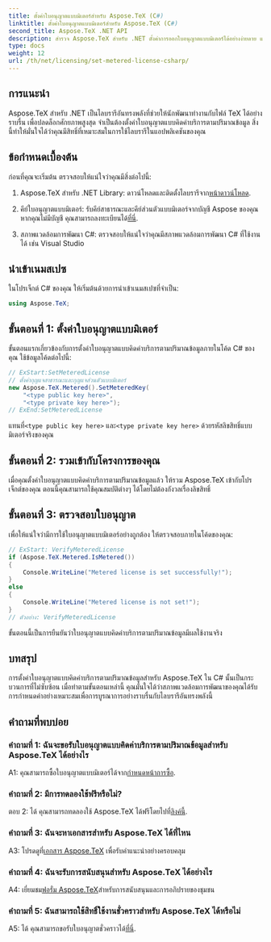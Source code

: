 ```yaml
---
title: ตั้งค่าใบอนุญาตแบบมิเตอร์สำหรับ Aspose.TeX (C#)
linktitle: ตั้งค่าใบอนุญาตแบบมิเตอร์สำหรับ Aspose.TeX (C#)
second_title: Aspose.TeX .NET API
description: สำรวจ Aspose.TeX สำหรับ .NET ตั้งค่าการออกใบอนุญาตแบบมิเตอร์ได้อย่างง่ายดาย และปลดล็อกศักยภาพเต็มรูปแบบของการจัดการไฟล์ TeX ในโปรเจ็กต์ C# ของคุณ
type: docs
weight: 12
url: /th/net/licensing/set-metered-license-csharp/
---
```

## การแนะนำ

Aspose.TeX สำหรับ .NET เป็นไลบรารีอันทรงพลังที่ช่วยให้นักพัฒนาทำงานกับไฟล์ TeX ได้อย่างราบรื่น เพื่อปลดล็อกศักยภาพสูงสุด จำเป็นต้องตั้งค่าใบอนุญาตแบบคิดค่าบริการตามปริมาณข้อมูล สิ่งนี้ทำให้มั่นใจได้ว่าคุณมีสิทธิ์ที่เหมาะสมในการใช้ไลบรารีในแอปพลิเคชันของคุณ

## ข้อกำหนดเบื้องต้น

ก่อนที่คุณจะเริ่มต้น ตรวจสอบให้แน่ใจว่าคุณมีสิ่งต่อไปนี้:

1.  Aspose.TeX สำหรับ .NET Library: ดาวน์โหลดและติดตั้งไลบรารีจาก[หน้าดาวน์โหลด](https://releases.aspose.com/tex/net/).

2.  คีย์ใบอนุญาตแบบมิเตอร์: รับคีย์สาธารณะและคีย์ส่วนตัวแบบมิเตอร์จากบัญชี Aspose ของคุณ หากคุณไม่มีบัญชี คุณสามารถลงทะเบียนได้[ที่นี่](https://purchase.aspose.com/buy).

3. สภาพแวดล้อมการพัฒนา C#: ตรวจสอบให้แน่ใจว่าคุณมีสภาพแวดล้อมการพัฒนา C# ที่ใช้งานได้ เช่น Visual Studio

## นำเข้าเนมสเปซ

ในโปรเจ็กต์ C# ของคุณ ให้เริ่มต้นด้วยการนำเข้าเนมสเปซที่จำเป็น:

```csharp
using Aspose.TeX;
```

## ขั้นตอนที่ 1: ตั้งค่าใบอนุญาตแบบมิเตอร์

ขั้นตอนแรกเกี่ยวข้องกับการตั้งค่าใบอนุญาตแบบคิดค่าบริการตามปริมาณข้อมูลภายในโค้ด C# ของคุณ ใช้ข้อมูลโค้ดต่อไปนี้:

```csharp
// ExStart:SetMeteredLicense
// ตั้งค่ากุญแจสาธารณะและกุญแจส่วนตัวแบบมิเตอร์
new Aspose.TeX.Metered().SetMeteredKey(
    "<type public key here>",
    "<type private key here>");
// ExEnd:SetMeteredLicense
```

 แทนที่`<type public key here>` และ`<type private key here>` ด้วยรหัสลิขสิทธิ์แบบมิเตอร์จริงของคุณ

## ขั้นตอนที่ 2: รวมเข้ากับโครงการของคุณ

เมื่อคุณตั้งค่าใบอนุญาตแบบคิดค่าบริการตามปริมาณข้อมูลแล้ว ให้รวม Aspose.TeX เข้ากับโปรเจ็กต์ของคุณ ตอนนี้คุณสามารถใช้คุณสมบัติต่างๆ ได้โดยไม่ต้องกังวลเรื่องลิขสิทธิ์

## ขั้นตอนที่ 3: ตรวจสอบใบอนุญาต

เพื่อให้แน่ใจว่ามีการใช้ใบอนุญาตแบบมิเตอร์อย่างถูกต้อง ให้ตรวจสอบภายในโค้ดของคุณ:

```csharp
// ExStart: VerifyMeteredLicense
if (Aspose.TeX.Metered.IsMetered())
{
    Console.WriteLine("Metered license is set successfully!");
}
else
{
    Console.WriteLine("Metered license is not set!");
}
// ตัวอย่าง: VerifyMeteredLicense
```

ขั้นตอนนี้เป็นการยืนยันว่าใบอนุญาตแบบคิดค่าบริการตามปริมาณข้อมูลมีผลใช้งานจริง

## บทสรุป

การตั้งค่าใบอนุญาตแบบคิดค่าบริการตามปริมาณข้อมูลสำหรับ Aspose.TeX ใน C# นั้นเป็นกระบวนการที่ไม่ซับซ้อน เมื่อทำตามขั้นตอนเหล่านี้ คุณมั่นใจได้ว่าสภาพแวดล้อมการพัฒนาของคุณได้รับการกำหนดค่าอย่างเหมาะสมเพื่อการบูรณาการอย่างราบรื่นกับไลบรารีอันทรงพลังนี้

## คำถามที่พบบ่อย

### คำถามที่ 1: ฉันจะขอรับใบอนุญาตแบบคิดค่าบริการตามปริมาณข้อมูลสำหรับ Aspose.TeX ได้อย่างไร

 A1: คุณสามารถซื้อใบอนุญาตแบบมิเตอร์ได้จาก[กำหนดหน้าการซื้อ](https://purchase.aspose.com/buy).

### คำถามที่ 2: มีการทดลองใช้ฟรีหรือไม่?

 ตอบ 2: ได้ คุณสามารถทดลองใช้ Aspose.TeX ได้ฟรีโดยไปที่[ลิงค์นี้](https://releases.aspose.com/).

### คำถามที่ 3: ฉันจะหาเอกสารสำหรับ Aspose.TeX ได้ที่ไหน

 A3: โปรดดูที่[เอกสาร Aspose.TeX](https://reference.aspose.com/tex/net/) เพื่อรับคำแนะนำอย่างครอบคลุม

### คำถามที่ 4: ฉันจะรับการสนับสนุนสำหรับ Aspose.TeX ได้อย่างไร

 A4: เยี่ยมชม[ฟอรั่ม Aspose.TeX](https://forum.aspose.com/c/tex/47)สำหรับการสนับสนุนและการอภิปรายของชุมชน

### คำถามที่ 5: ฉันสามารถใช้สิทธิ์ใช้งานชั่วคราวสำหรับ Aspose.TeX ได้หรือไม่

 A5: ได้ คุณสามารถขอรับใบอนุญาตชั่วคราวได้[ที่นี่](https://purchase.aspose.com/temporary-license/).